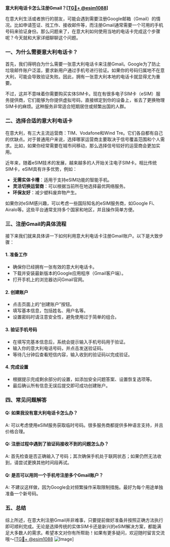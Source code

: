 **意大利电话卡怎么注册Gmail？[[TG💪+ @esim1088](https://t.me/s/esim1088)]**

在意大利生活或者旅行的朋友，可能会遇到需要注册Google邮箱（Gmail）的情况。比如申请签证、找工作、接收邮件等，而注册Gmail通常需要一个可用的手机号码来验证身份。那么问题来了，在意大利如何使用当地的电话卡完成这个步骤呢？今天就和大家详细聊聊这个问题。

### 一、为什么需要意大利电话卡？

首先，我们得明白为什么需要一张意大利电话卡来注册Gmail。Google为了防止垃圾邮件账户泛滥，要求新用户通过手机号进行验证。如果你的号码归属地不在意大利，可能会导致验证失败。因此，拥有一张意大利本地的电话卡就显得尤为重要。

不过，这并不意味着你需要购买实体SIM卡。现在有很多电子SIM卡（eSIM）服务提供商，它们能够为你提供虚拟号码，直接绑定到你的设备上，省去了更换物理SIM卡的麻烦。这种服务非常适合短期居住或频繁出国的人群。

### 二、选择合适的意大利电话卡

在意大利，有三大主流运营商：TIM、Vodafone和Wind Tre。它们各自都有自己的优缺点。对于普通用户来说，选择哪家运营商主要取决于信号覆盖范围和个人需求。比如，如果你经常需要在城市间移动，那么选择信号较好的运营商会更加实用。

近年来，随着eSIM技术的发展，越来越多的人开始关注电子SIM卡。相比传统SIM卡，eSIM具有许多优势，例如：

- **无需实体卡槽**：适用于支持eSIM功能的智能手机。
- **灵活切换运营商**：可以根据当前所在地选择最优网络服务。
- **环保友好**：减少塑料废弃物产生。

如果你对eSIM感兴趣，可以考虑一些国际知名的eSIM服务商，如Google Fi、Airalo等。这些平台通常支持多个国家和地区，并且操作简单方便。

### 三、注册Gmail的具体流程

接下来我们就来具体讲一下如何利用意大利电话卡注册Gmail账户。以下是大致步骤：

#### 1. 准备工作
- 确保你已经拥有一张有效的意大利电话卡。
- 下载并安装最新版本的Google应用程序（Gmail客户端）。
- 打开手机上的浏览器访问Gmail官网。

#### 2. 创建账户
- 点击页面上的“创建账户”按钮。
- 填写基本信息，包括姓名、用户名等。
- 设置密码时请注意安全性，避免使用过于简单的组合。

#### 3. 验证手机号码
- 在填写完基本信息后，系统会提示输入手机号码用于验证。
- 输入你的意大利电话号码，并点击发送验证码。
- 等待几分钟后查看短信内容，输入收到的验证码以完成验证。

#### 4. 完成设置
- 根据提示完成剩余部分的设置，如添加安全问题答案、设置恢复选项等。
- 最后确认所有信息无误后提交即可成功创建账户。

### 四、常见问题解答

#### Q: 如果我没有意大利电话卡怎么办？
A: 可以考虑使用eSIM服务获取临时号码。很多服务商都提供多种语言支持，并且价格合理。

#### Q: 注册过程中遇到了验证码接收不到的问题怎么办？
A: 首先检查是否正确输入了号码；其次确保手机处于联网状态；如果仍然无法收到，请尝试更换其他时间段再试。

#### Q: 是否可以用同一个手机号注册多个Gmail账户？
A: 不建议这样做，因为Google会对频繁操作采取限制措施。最好为每个用途单独准备一个新号码。

### 五、总结

综上所述，在意大利注册Gmail并非难事，只要提前做好准备并按照正确方法执行即可顺利完成。无论是选择传统的实体SIM卡还是新兴的eSIM解决方案，都能满足大多数人的需求。希望本文对你有所帮助！如果有更多疑问，欢迎随时留言交流哦～[[TG💪+ @esim1088](https://t.me/s/esim1088) ![Image](https://i.postimg.cc/4NQfJmqS/Snipaste-2025-05-13-00-14-12.png)]